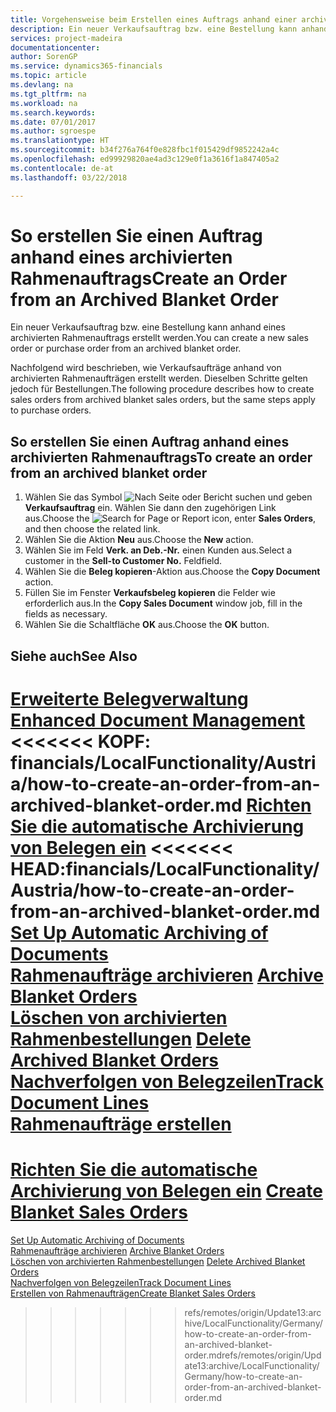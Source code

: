 ```yaml
---
title: Vorgehensweise beim Erstellen eines Auftrags anhand einer archivierten Rahmenbestellung
description: Ein neuer Verkaufsauftrag bzw. eine Bestellung kann anhand eines archivierten Rahmenauftrags erstellt werden.
services: project-madeira
documentationcenter: 
author: SorenGP
ms.service: dynamics365-financials
ms.topic: article
ms.devlang: na
ms.tgt_pltfrm: na
ms.workload: na
ms.search.keywords: 
ms.date: 07/01/2017
ms.author: sgroespe
ms.translationtype: HT
ms.sourcegitcommit: b34f276a764f0e828fbc1f015429df9852242a4c
ms.openlocfilehash: ed99929820ae4ad3c129e0f1a3616f1a847405a2
ms.contentlocale: de-at
ms.lasthandoff: 03/22/2018

---
```

# <a name="create-an-order-from-an-archived-blanket-order"></a><span data-ttu-id="3f460-103">So erstellen Sie einen Auftrag anhand eines archivierten Rahmenauftrags</span><span class="sxs-lookup"><span data-stu-id="3f460-103">Create an Order from an Archived Blanket Order</span></span>
<span data-ttu-id="3f460-104">Ein neuer Verkaufsauftrag bzw. eine Bestellung kann anhand eines archivierten Rahmenauftrags erstellt werden.</span><span class="sxs-lookup"><span data-stu-id="3f460-104">You can create a new sales order or purchase order from an archived blanket order.</span></span>  

<span data-ttu-id="3f460-105">Nachfolgend wird beschrieben, wie Verkaufsaufträge anhand von archivierten Rahmenaufträgen erstellt werden. Dieselben Schritte gelten jedoch für Bestellungen.</span><span class="sxs-lookup"><span data-stu-id="3f460-105">The following procedure describes how to create sales orders from archived blanket sales orders, but the same steps apply to purchase orders.</span></span>  

## <a name="to-create-an-order-from-an-archived-blanket-order"></a><span data-ttu-id="3f460-106">So erstellen Sie einen Auftrag anhand eines archivierten Rahmenauftrags</span><span class="sxs-lookup"><span data-stu-id="3f460-106">To create an order from an archived blanket order</span></span>  

1.  <span data-ttu-id="3f460-107">Wählen Sie das Symbol ![Nach Seite oder Bericht suchen](../../media/ui-search/search_small.png "Nach Seite oder Bericht suchen") und geben **Verkaufsauftrag** ein. Wählen Sie dann den zugehörigen Link aus.</span><span class="sxs-lookup"><span data-stu-id="3f460-107">Choose the ![Search for Page or Report](../../media/ui-search/search_small.png "Search for Page or Report icon") icon, enter **Sales Orders**, and then choose the related link.</span></span>  
2.  <span data-ttu-id="3f460-108">Wählen Sie die Aktion **Neu** aus.</span><span class="sxs-lookup"><span data-stu-id="3f460-108">Choose the **New** action.</span></span>   
3.  <span data-ttu-id="3f460-109">Wählen Sie im Feld **Verk. an Deb.-Nr.** einen Kunden aus.</span><span class="sxs-lookup"><span data-stu-id="3f460-109">Select a customer in the **Sell-to Customer No.**</span></span> <span data-ttu-id="3f460-110">Feld</span><span class="sxs-lookup"><span data-stu-id="3f460-110">field.</span></span>  
4.  <span data-ttu-id="3f460-111">Wählen Sie die **Beleg kopieren**-Aktion aus.</span><span class="sxs-lookup"><span data-stu-id="3f460-111">Choose the **Copy Document** action.</span></span>  
5.  <span data-ttu-id="3f460-112">Füllen Sie im Fenster **Verkaufsbeleg kopieren** die Felder wie erforderlich aus.</span><span class="sxs-lookup"><span data-stu-id="3f460-112">In the **Copy Sales Document** window job, fill in the fields as necessary.</span></span>
6.  <span data-ttu-id="3f460-113">Wählen Sie die Schaltfläche **OK** aus.</span><span class="sxs-lookup"><span data-stu-id="3f460-113">Choose the **OK** button.</span></span>  

## <a name="see-also"></a><span data-ttu-id="3f460-114">Siehe auch</span><span class="sxs-lookup"><span data-stu-id="3f460-114">See Also</span></span>  
 <span data-ttu-id="3f460-115">[Erweiterte Belegverwaltung](enhanced-document-management.md) </span><span class="sxs-lookup"><span data-stu-id="3f460-115">[Enhanced Document Management](enhanced-document-management.md) </span></span>  
<span data-ttu-id="3f460-116"><<<<<<< KOPF: financials/LocalFunctionality/Austria/how-to-create-an-order-from-an-archived-blanket-order.md [Richten Sie die automatische Archivierung von Belegen ein](how-to-set-up-automatic-archiving-of-documents.md) </span><span class="sxs-lookup"><span data-stu-id="3f460-116"><<<<<<< HEAD:financials/LocalFunctionality/Austria/how-to-create-an-order-from-an-archived-blanket-order.md [Set Up Automatic Archiving of Documents](how-to-set-up-automatic-archiving-of-documents.md) </span></span>  
 <span data-ttu-id="3f460-117">[Rahmenaufträge archivieren](how-to-archive-blanket-orders.md) </span><span class="sxs-lookup"><span data-stu-id="3f460-117">[Archive Blanket Orders](how-to-archive-blanket-orders.md) </span></span>  
 <span data-ttu-id="3f460-118">[Löschen von archivierten Rahmenbestellungen](how-to-delete-archived-blanket-orders.md) </span><span class="sxs-lookup"><span data-stu-id="3f460-118">[Delete Archived Blanket Orders](how-to-delete-archived-blanket-orders.md) </span></span>  
 [<span data-ttu-id="3f460-119">Nachverfolgen von Belegzeilen</span><span class="sxs-lookup"><span data-stu-id="3f460-119">Track Document Lines</span></span>](how-to-track-document-lines.md)  
 <span data-ttu-id="3f460-120">[Rahmenaufträge erstellen](../../sales-how-to-create-blanket-sales-orders.md)
=======
 [Richten Sie die automatische Archivierung von Belegen ein](how-to-set-up-automatic-archiving-of-documents.md) </span><span class="sxs-lookup"><span data-stu-id="3f460-120">[Create Blanket Sales Orders](../../sales-how-to-create-blanket-sales-orders.md)
=======
 [Set Up Automatic Archiving of Documents](how-to-set-up-automatic-archiving-of-documents.md) </span></span>  
 <span data-ttu-id="3f460-121">[Rahmenaufträge archivieren](how-to-archive-blanket-orders.md) </span><span class="sxs-lookup"><span data-stu-id="3f460-121">[Archive Blanket Orders](how-to-archive-blanket-orders.md) </span></span>  
 <span data-ttu-id="3f460-122">[Löschen von archivierten Rahmenbestellungen](how-to-delete-archived-blanket-orders.md) </span><span class="sxs-lookup"><span data-stu-id="3f460-122">[Delete Archived Blanket Orders](how-to-delete-archived-blanket-orders.md) </span></span>  
 [<span data-ttu-id="3f460-123">Nachverfolgen von Belegzeilen</span><span class="sxs-lookup"><span data-stu-id="3f460-123">Track Document Lines</span></span>](how-to-track-document-lines.md)  
 [<span data-ttu-id="3f460-124">Erstellen von Rahmenaufträgen</span><span class="sxs-lookup"><span data-stu-id="3f460-124">Create Blanket Sales Orders</span></span>](../../sales-how-to-create-blanket-sales-orders.md) 
>>>>>>> <span data-ttu-id="3f460-125">refs/remotes/origin/Update13:archive/LocalFunctionality/Germany/how-to-create-an-order-from-an-archived-blanket-order.md</span><span class="sxs-lookup"><span data-stu-id="3f460-125">refs/remotes/origin/Update13:archive/LocalFunctionality/Germany/how-to-create-an-order-from-an-archived-blanket-order.md</span></span>

